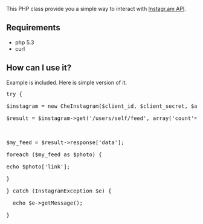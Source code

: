 This PHP class provide you a simple way to interact with [Instagr.am API](http://instagram.com/developer/).

## Requirements ##
  * php 5.3
  * curl

## How can I use it? ##
Example is included. Here is simple version of it.
<pre>try {<br>
﻿$instagram = new CheInstagram($client_id, $client_secret, $access_token);<br>
﻿$result = $instagram->get('/users/self/feed', array('count'=>10));<br>
<br>
$my_feed = $result->response['data'];<br>
foreach ($my_feed as $photo) {<br>
echo $photo['link'];<br>
}<br>
﻿} catch (InstagramException $e) {<br>
﻿  echo $e->getMessage();<br>
﻿}<br>
</pre>